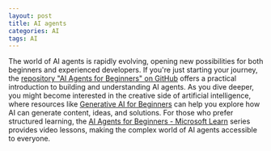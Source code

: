 ```yaml
---
layout: post
title: AI agents
categories: AI
tags: AI
---
```


The world of AI agents is rapidly evolving, opening new possibilities for both beginners and experienced developers. If you're just starting your journey, the [repository "AI Agents for Beginners" on GitHub](https://github.com/microsoft/ai-agents-for-beginners) offers a practical introduction to building and understanding AI agents. As you dive deeper, you might become interested in the creative side of artificial intelligence, where resources like [Generative AI for Beginners](https://github.com/microsoft/generative-ai-for-beginners) can help you explore how AI can generate content, ideas, and solutions. For those who prefer structured learning, the [AI Agents for Beginners - Microsoft Learn](https://learn.microsoft.com/en-us/shows/ai-agents-for-beginners/) series provides video lessons, making the complex world of AI agents accessible to everyone.